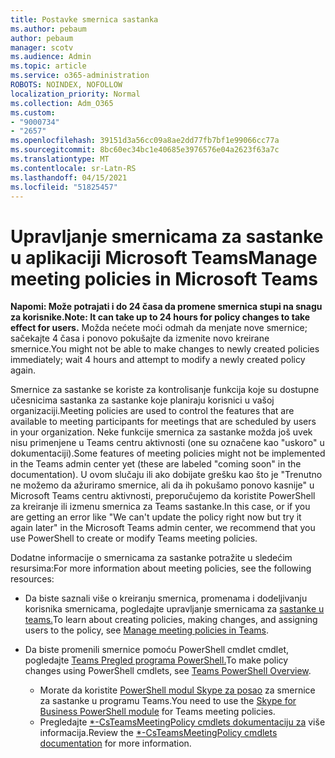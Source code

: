 ```yaml
---
title: Postavke smernica sastanka
ms.author: pebaum
author: pebaum
manager: scotv
ms.audience: Admin
ms.topic: article
ms.service: o365-administration
ROBOTS: NOINDEX, NOFOLLOW
localization_priority: Normal
ms.collection: Adm_O365
ms.custom:
- "9000734"
- "2657"
ms.openlocfilehash: 39151d3a56cc09a8ae2dd77fb7bf1e99066cc77a
ms.sourcegitcommit: 8bc60ec34bc1e40685e3976576e04a2623f63a7c
ms.translationtype: MT
ms.contentlocale: sr-Latn-RS
ms.lasthandoff: 04/15/2021
ms.locfileid: "51825457"
---
```

# <a name="manage-meeting-policies-in-microsoft-teams"></a><span data-ttu-id="b0a6f-102">Upravljanje smernicama za sastanke u aplikaciji Microsoft Teams</span><span class="sxs-lookup"><span data-stu-id="b0a6f-102">Manage meeting policies in Microsoft Teams</span></span>

<span data-ttu-id="b0a6f-103">**Napomi: Može potrajati i do 24 časa da promene smernica stupi na snagu za korisnike.**</span><span class="sxs-lookup"><span data-stu-id="b0a6f-103">**Note: It can take up to 24 hours for policy changes to take effect for users.**</span></span> <span data-ttu-id="b0a6f-104">Možda nećete moći odmah da menjate nove smernice; sačekajte 4 časa i ponovo pokušajte da izmenite novo kreirane smernice.</span><span class="sxs-lookup"><span data-stu-id="b0a6f-104">You might not be able to make changes to newly created policies immediately; wait 4 hours and attempt to modify a newly created policy again.</span></span>

<span data-ttu-id="b0a6f-105">Smernice za sastanke se koriste za kontrolisanje funkcija koje su dostupne učesnicima sastanka za sastanke koje planiraju korisnici u vašoj organizaciji.</span><span class="sxs-lookup"><span data-stu-id="b0a6f-105">Meeting policies are used to control the features that are available to meeting participants for meetings that are scheduled by users in your organization.</span></span> <span data-ttu-id="b0a6f-106">Neke funkcije smernica za sastanke možda još uvek nisu primenjene u Teams centru aktivnosti (one su označene kao "uskoro" u dokumentaciji).</span><span class="sxs-lookup"><span data-stu-id="b0a6f-106">Some features of meeting policies might not be implemented in the Teams admin center yet (these are labeled "coming soon" in the documentation).</span></span> <span data-ttu-id="b0a6f-107">U ovom slučaju ili ako dobijate grešku kao što je "Trenutno ne možemo da ažuriramo smernice, ali da ih pokušamo ponovo kasnije" u Microsoft Teams centru aktivnosti, preporučujemo da koristite PowerShell za kreiranje ili izmenu smernica za Teams sastanke.</span><span class="sxs-lookup"><span data-stu-id="b0a6f-107">In this case, or if you are getting an error like "We can't update the policy right now but try it again later" in the Microsoft Teams admin center, we recommend that you use PowerShell to create or modify Teams meeting policies.</span></span> 

<span data-ttu-id="b0a6f-108">Dodatne informacije o smernicama za sastanke potražite u sledećim resursima:</span><span class="sxs-lookup"><span data-stu-id="b0a6f-108">For more information about meeting policies, see the following resources:</span></span>

- <span data-ttu-id="b0a6f-109">Da biste saznali više o kreiranju smernica, promenama i dodeljivanju korisnika smernicama, pogledajte upravljanje smernicama za [sastanke u teams.](https://docs.microsoft.com/microsoftteams/meeting-policies-in-teams)</span><span class="sxs-lookup"><span data-stu-id="b0a6f-109">To learn about creating policies, making changes, and assigning users to the policy, see [Manage meeting policies in Teams](https://docs.microsoft.com/microsoftteams/meeting-policies-in-teams).</span></span>

- <span data-ttu-id="b0a6f-110">Da biste promenili smernice pomoću PowerShell cmdlet cmdlet, pogledajte [Teams Pregled programa PowerShell.](https://docs.microsoft.com/microsoftteams/teams-powershell-overview)</span><span class="sxs-lookup"><span data-stu-id="b0a6f-110">To make policy changes using PowerShell cmdlets, see [Teams PowerShell Overview](https://docs.microsoft.com/microsoftteams/teams-powershell-overview).</span></span> 
    - <span data-ttu-id="b0a6f-111">Morate da koristite [PowerShell modul Skype za posao](https://docs.microsoft.com/skypeforbusiness/set-up-your-computer-for-windows-powershell/download-and-install-the-skype-for-business-online-connector) za smernice za sastanke u programu Teams.</span><span class="sxs-lookup"><span data-stu-id="b0a6f-111">You need to use the [Skype for Business PowerShell module](https://docs.microsoft.com/skypeforbusiness/set-up-your-computer-for-windows-powershell/download-and-install-the-skype-for-business-online-connector) for Teams meeting policies.</span></span> 
    - <span data-ttu-id="b0a6f-112">Pregledajte [\*-CsTeamsMeetingPolicy cmdlets dokumentaciju za](https://docs.microsoft.com/search/?search=CsTeamsMeetingPolicy&view=skype-ps) više informacija.</span><span class="sxs-lookup"><span data-stu-id="b0a6f-112">Review the [\*-CsTeamsMeetingPolicy cmdlets documentation](https://docs.microsoft.com/search/?search=CsTeamsMeetingPolicy&view=skype-ps) for more information.</span></span>

